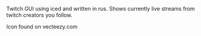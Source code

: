 Twitch GUI using iced and written in rus.  Shows currently live streams from twitch creators you follow.

Icon found on vecteezy.com
